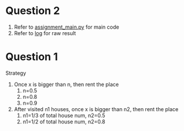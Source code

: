 # Question 2

1. Refer to [assignment_main.py](question2.py) for main code
2. Refer to [log](log) for raw result


# Question 1


Strategy

1. Once x is bigger than n, then rent the place
    1. n=0.5
    2. n=0.8
    2. n=0.9
2. After visited n1 houses, once x is bigger than n2, then rent the place
    1. n1=1/3 of total house num, n2=0.5
    2. n1=1/2 of total house num, n2=0.8
    
